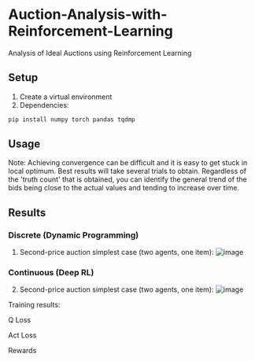 # Auction-Analysis-with-Reinforcement-Learning
Analysis of Ideal Auctions using Reinforcement Learning

## Setup

1. Create a virtual environment
2. Dependencies:
   
```bash
pip install numpy torch pandas tqdmp
```

## Usage

Note: Achieving convergence can be difficult and it is easy to get stuck in local optimum. Best results will take several trials to obtain.
Regardless of the 'truth count' that is obtained, you can identify the general trend of the bids being close to the actual values and tending to increase over time.

## Results

### Discrete (Dynamic Programming)

1. Second-price auction simplest case (two agents, one item):
![image](https://github.com/user-attachments/assets/1e5c4052-1630-439c-883d-b390b62397d3)


### Continuous (Deep RL)

2. Second-price auction simplest case (two agents, one item):
![image](https://github.com/user-attachments/assets/6b7bd7a9-fc6e-4900-b344-c88659bace58)

Training results:

Q Loss

Act Loss

Rewards

